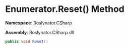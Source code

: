 # Enumerator\.Reset\(\) Method

**Namespace**: [Roslynator.CSharp](../../../../README.md)

**Assembly**: Roslynator\.CSharp\.dll

```csharp
public void Reset()
```

